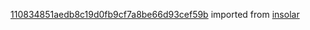 [110834851aedb8c19d0fb9cf7a8be66d93cef59b](https://github.com/insolar/insolar/commit/110834851aedb8c19d0fb9cf7a8be66d93cef59b) imported from [insolar](https://github.com/insolar/insolar)
